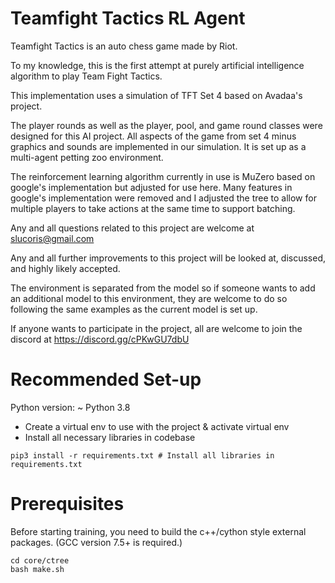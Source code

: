 # Teamfight Tactics RL Agent

Teamfight Tactics is an auto chess game made by Riot.

To my knowledge, this is the first attempt at purely artificial intelligence algorithm to play Team Fight Tactics.

This implementation uses a simulation of TFT Set 4 based on Avadaa's project.

The player rounds as well as the player, pool, and game round classes were designed for this AI project. All aspects of the game from set 4 minus graphics and sounds are implemented in our simulation. It is set up as a multi-agent petting zoo environment.

The reinforcement learning algorithm currently in use is MuZero based on google's implementation but adjusted for use here.
Many features in google's implementation were removed and I adjusted the tree to allow for multiple players to take actions at the same time to support batching.

Any and all questions related to this project are welcome at slucoris@gmail.com

Any and all further improvements to this project will be looked at, discussed, and highly likely accepted.

The environment is separated from the model so if someone wants to add an additional model to this environment, they are welcome to do so following the same examples as the current model is set up.

If anyone wants to participate in the project, all are welcome to join the discord at https://discord.gg/cPKwGU7dbU

# Recommended Set-up
Python version: ~ Python 3.8

- Create a virtual env to use with the project & activate virtual env
- Install all necessary libraries in codebase

```
pip3 install -r requirements.txt # Install all libraries in requirements.txt
```
# Prerequisites
Before starting training, you need to build the c++/cython style external packages. (GCC version 7.5+ is required.)
```
cd core/ctree
bash make.sh
